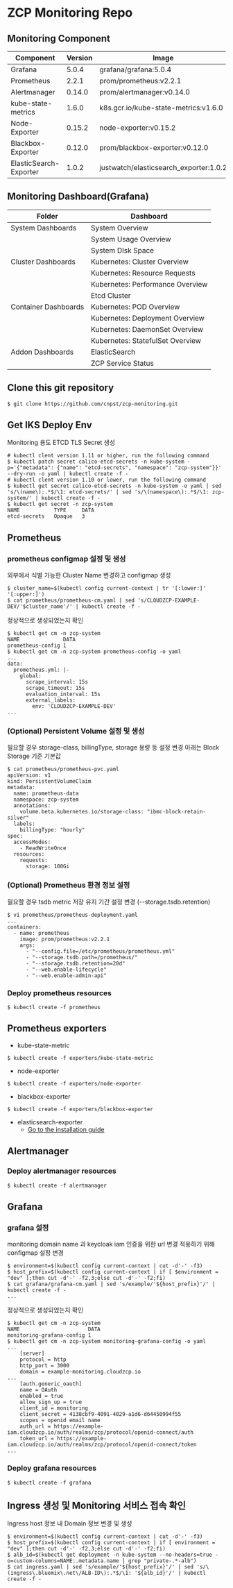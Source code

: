 # ZCP Monitoring Repo

## Monitoring Component 

| Component        | Version           | Image  |
| ------------- |-------------|-----|
|Grafana| 5.0.4 |grafana/grafana:5.0.4
|Prometheus|  2.2.1 |prom/prometheus:v2.2.1
|Alertmanager|  0.14.0  |prom/alertmanager:v0.14.0
|kube-state-metrics| 1.6.0 |k8s.gcr.io/kube-state-metrics:v1.6.0
|Node-Exporter| 0.15.2  |node-exporter:v0.15.2
|Blackbox-Exporter| 0.12.0  |prom/blackbox-exporter:v0.12.0
|ElasticSearch-Exporter| 1.0.2  |justwatch/elasticsearch_exporter:1.0.2

## Monitoring Dashboard(Grafana)

| Folder| Dashboard        | 
|------------- |-------------|
|System Dashboards|System Overview |Worker Node System Metric|
|                 |System Usage Overview|  
|                 |System DIsk Space|  
|Cluster Dashboards|Kubernetes: Cluster Overview |
|                  |Kubernetes: Resource Requests|
|                  |Kubernetes: Performance Overview|
|                  |Etcd Cluster|
|Container Dashboards|Kubernetes: POD Overview|
|                    |Kubernetes: Deployment Overview|
|                    |Kubernetes: DaemonSet Overview|
|                    |Kubernetes: StatefulSet Overview|
|Addon Dashboards|ElasticSearch|
|                |ZCP Service Status|

## Clone this git repository
```
$ git clone https://github.com/cnpst/zcp-monitoring.git
```

## Get IKS Deploy Env 

Monitoring 용도 ETCD TLS Secret 생성
```
# kubectl clent version 1.11 or higher, run the following command
$ kubectl patch secret calico-etcd-secrets -n kube-system -p='{"metadata": {"name": "etcd-secrets", "namespace": "zcp-system"}}' --dry-run -o yaml | kubectl create -f -
# kubectl clent version 1.10 or lower, run the following command
$ kubectl get secret calico-etcd-secrets -n kube-system -o yaml | sed 's/\(name\):.*$/\1: etcd-secrets/' | sed 's/\(namespace\):.*$/\1: zcp-system/' | kubectl create -f -
$ kubectl get secret -n zcp-system
NAME           TYPE     DATA
etcd-secrets   Opaque   3   
```

## Prometheus

### prometheus configmap 설정 및 생성

외부에서 식별 가능한 Cluster Name 변경하고 configmap 생성

```
$ cluster_name=$(kubectl config current-context | tr '[:lower:]' '[:upper:]')
$ cat prometheus/prometheus-cm.yaml | sed 's/CLOUDZCP-EXAMPLE-DEV/'$cluster_name'/' | kubectl create -f -
```

정상적으로 생성되었는지 확인
```
$ kubectl get cm -n zcp-system
NAME              DATA
prometheus-config 1   
$ kubectl get cm -n zcp-system prometheus-config -o yaml
...
data:
  prometheus.yml: |-
    global:
      scrape_interval: 15s
      scrape_timeout: 15s
      evaluation_interval: 15s
      external_labels:
        env: 'CLOUDZCP-EXAMPLE-DEV'
...
```

### (Optional) Persistent Volume 설정 및 생성

필요할 경우 storage-class, billingType, storage 용량 등 설정 변경
아래는 Block Storage 기준 기본값
```
$ cat prometheus/prometheus-pvc.yaml
apiVersion: v1
kind: PersistentVolumeClaim
metadata:
  name: prometheus-data
  namespace: zcp-system
  annotations:
    volume.beta.kubernetes.io/storage-class: "ibmc-block-retain-silver"
  labels:
    billingType: "hourly"
spec:
  accessModes:
    - ReadWriteOnce
  resources:
    requests:
      storage: 100Gi
```

### (Optional) Prometheus 환경 정보 설정

필요할 경우 tsdb metric 저장 유지 기간 설정 변경 (--storage.tsdb.retention)
```
$ vi prometheus/prometheus-deployment.yaml
...
containers:
  - name: prometheus
    image: prom/prometheus:v2.2.1
    args:
      - "--config.file=/etc/prometheus/prometheus.yml"
      - "--storage.tsdb.path=/prometheus/"
      - "--storage.tsdb.retention=20d"
      - "--web.enable-lifecycle"
      - "--web.enable-admin-api"
```
### Deploy prometheus resources

```
$ kubectl create -f prometheus
```

## Prometheus exporters
* kube-state-metric
```
$ kubectl create -f exporters/kube-state-metric
```
* node-exporter
```
$ kubectl create -f exporters/node-exporter
```
* blackbox-exporter
```
$ kubectl create -f exporters/blackbox-exporter
```
* elasticsearch-exporter
  * [Go to the installation guide](exporters/elasticsearch-exporter/README.md)

## Alertmanager

### Deploy alertmanager resources
```
$ kubectl create -f alertmanager
```

## Grafana

### grafana 설정

monitoring domain name 과 keycloak iam 인증을 위한 url 변경 적용하기 위해 configmap 설정 변경
```
$ environment=$(kubectl config current-context | cut -d'-' -f3)
$ host_prefix=$(kubectl config current-context | if [ $environment = "dev" ];then cut -d'-' -f2,3;else cut -d'-' -f2;fi)
$ cat grafana/grafana-cm.yaml | sed 's/example/'${host_prefix}'/' | kubectl create -f -
...
```

정상적으로 생성되었는지 확인
```
$ kubectl get cm -n zcp-system
NAME                      DATA
monitoring-grafana-config 1   
$ kubectl get cm -n zcp-system monitoring-grafana-config -o yaml
...
    [server]
    protocol = http
    http_port = 3000
    domain = example-monitoring.cloudzcp.io
...
    [auth.generic_oauth]
    name = OAuth
    enabled = true
    allow_sign_up = true
    client_id = monitoring
    client_secret = 4138cbf9-4091-4029-a1d6-d64450994f55
    scopes = openid email name
    auth_url = https://example-iam.cloudzcp.io/auth/realms/zcp/protocol/openid-connect/auth
    token_url = https://example-iam.cloudzcp.io/auth/realms/zcp/protocol/openid-connect/token
...

```

### Deploy grafana resources

```
$ kubectl create -f grafana
```

## Ingress 생성 및 Monitoring 서비스 접속 확인

Ingress host 정보 내 Domain 정보 변경 및 생성
```
$ environment=$(kubectl config current-context | cut -d'-' -f3)
$ host_prefix=$(kubectl config current-context | if [ environment = "dev" ];then cut -d'-' -f2,3;else cut -d'-' -f2;fi)
$ alb_id=$(kubectl get deployment -n kube-system --no-headers=true -o=custom-columns=NAME:.metadata.name | grep "private-.*-alb")
$ cat ingress.yaml | sed 's/example/'${host_prefix}'/' | sed 's/\(ingress\.bluemix\.net\/ALB-ID\):.*$/\1: '${alb_id}'/' | kubectl create -f -
```
